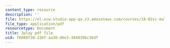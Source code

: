 ```yaml
---
content_type: resource
description: ''
file: https://ol-ocw-studio-app-qa.s3.amazonaws.com/courses/18-02sc-multivariable-calculus-fall-2010/f6088f3022bfaa30d6e3384939bc36df_dUk_I1E5QxY.pdf
file_type: application/pdf
resourcetype: Document
title: 3play pdf file
uid: f6088f30-22bf-aa30-d6e3-384939bc36df
---
```

